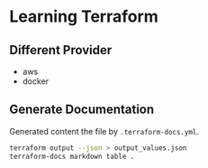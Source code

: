 # Learning Terraform 

## Different Provider
* aws 
* docker

## Generate Documentation
Generated content the file by `.terraform-docs.yml`.
```bash
terraform output --json > output_values.json
terraform-docs markdown table .
```
